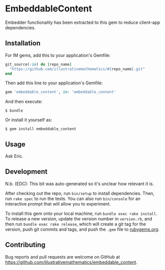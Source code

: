 # EmbeddableContent

Embedder functionality has been extracted to this gem to reduce client-app dependencies.

## Installation

For IM gems, add this to your application's Gemfile:

``` ruby
git_source(:im) do |repo_name|
  "https://github.com/illustrativemathematics/#{repo_name}.git"
end
```

Then add this line to your application's Gemfile:

```ruby
gem 'embeddable_content', im: 'embeddable_content'
```

And then execute:

    $ bundle

Or install it yourself as:

    $ gem install embeddable_content

## Usage

Ask Eric.

## Development

N.b. (EDC): This bit was auto-generated so it's unclear how relevant it is.

After checking out the repo, run `bin/setup` to install dependencies.
Then, run `rake spec` to run the tests.
You can also run `bin/console` for an interactive prompt that will allow you to experiment.

To install this gem onto your local machine, run `bundle exec rake install`.
To release a new version, update the version number in `version.rb`, and then run `bundle exec rake release`,
which will create a git tag for the version, push git commits and tags,
and push the `.gem` file to [rubygems.org](https://rubygems.org).

## Contributing

Bug reports and pull requests are welcome on GitHub at
https://github.com/illustrativemathematics/embeddable_content.
